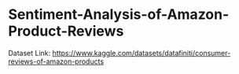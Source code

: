 # Sentiment-Analysis-of-Amazon-Product-Reviews

Dataset Link: https://www.kaggle.com/datasets/datafiniti/consumer-reviews-of-amazon-products
